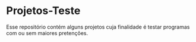 # Projetos-Teste
Esse repositório contém alguns projetos cuja finalidade é testar programas com ou sem maiores pretenções.
